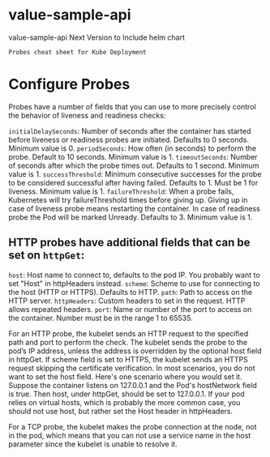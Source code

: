 # value-sample-api
value-sample-api
Next Version to Include helm chart

```
Probes cheat sheet for Kube Deployment
```

# Configure Probes

Probes have a number of fields that you can use to more precisely control the behavior of liveness and readiness checks:

`initialDelaySeconds`: Number of seconds after the container has started before liveness or readiness probes are initiated. Defaults to 0 seconds. Minimum value is 0.
`periodSeconds`: How often (in seconds) to perform the probe. Default to 10 seconds. Minimum value is 1.
`timeoutSeconds`: Number of seconds after which the probe times out. Defaults to 1 second. Minimum value is 1.
`successThreshold`: Minimum consecutive successes for the probe to be considered successful after having failed. Defaults to 1. Must be 1 for liveness. Minimum value is 1.
`failureThreshold`: When a probe fails, Kubernetes will try failureThreshold times before giving up. Giving up in case of liveness probe means restarting the container. In case of readiness probe the Pod will be marked Unready. Defaults to 3. Minimum value is 1.

## HTTP probes have additional fields that can be set on `httpGet`:

`host`: Host name to connect to, defaults to the pod IP. You probably want to set "Host" in httpHeaders instead.
`scheme`: Scheme to use for connecting to the host (HTTP or HTTPS). Defaults to HTTP.
`path`: Path to access on the HTTP server.
`httpHeaders`: Custom headers to set in the request. HTTP allows repeated headers.
`port`: Name or number of the port to access on the container. Number must be in the range 1 to 65535.

For an HTTP probe, the kubelet sends an HTTP request to the specified path and port to perform the check. The kubelet sends the probe to the pod’s IP address, unless the address is overridden by the optional host field in httpGet. If scheme field is set to HTTPS, the kubelet sends an HTTPS request skipping the certificate verification. In most scenarios, you do not want to set the host field. Here's one scenario where you would set it. Suppose the container listens on 127.0.0.1 and the Pod's hostNetwork field is true. Then host, under httpGet, should be set to 127.0.0.1. If your pod relies on virtual hosts, which is probably the more common case, you should not use host, but rather set the Host header in httpHeaders.

For a TCP probe, the kubelet makes the probe connection at the node, not in the pod, which means that you can not use a service name in the host parameter since the kubelet is unable to resolve it.
